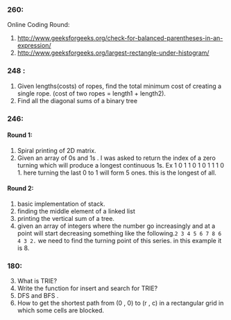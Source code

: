 ###  260:

Online Coding Round:
1. http://www.geeksforgeeks.org/check-for-balanced-parentheses-in-an-expression/
2. http://www.geeksforgeeks.org/largest-rectangle-under-histogram/

### 248 :
1. Given lengths(costs) of ropes, find the total minimum cost of creating a single rope. (cost of two ropes = length1 + length2).
2. Find all the diagonal sums of a binary tree

### 246:
####  Round 1:
1. Spiral printing of 2D matrix.
2. Given an array of 0s and 1s . I was asked to return the index of a zero turning which will produce a longest continuous 1s.
    Ex 1 0 1 1 0 1 0 1 1 1 0 1. here turning the last 0 to 1 will form 5 ones. this is the longest of all.

####  Round 2:
1. basic implementation of stack.
2. finding the middle element of a linked list
3. printing the vertical sum of a tree.
4. given an array of integers where the number go increasingly and at a point will start decreasing something like the following.```2 3 4 5 6 7 8 6 4 3 2.``` we need to find the turning point of this series. in this example it is 8.

### 180:
3. What is TRIE?
4. Write the function for insert and search for TRIE?
5. DFS and BFS .
6. How to get the shortest path from (0 , 0) to (r , c) in a rectangular grid in which some cells are blocked.